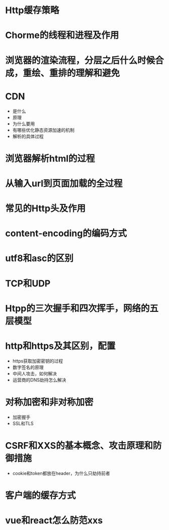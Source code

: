 # Http缓存策略



# Chorme的线程和进程及作用



# 浏览器的渲染流程，分层之后什么时候合成，重绘、重排的理解和避免



# CDN

- 是什么
- 原理
- 为什么要用
- 有哪些优化静态资源加速的机制
- 解析的具体过程

# 浏览器解析html的过程



# 从输入url到页面加载的全过程



# 常见的Http头及作用



# content-encoding的编码方式



# utf8和asc的区别



# TCP和UDP



# Htpp的三次握手和四次挥手，网络的五层模型



# http和https及其区别，配置

- https获取加密密钥的过程
- 数字签名的原理
- 中间人攻击，如何解决
- 运营商的DNS劫持怎么解决



# 对称加密和非对称加密

- 加密握手
- SSL和TLS



# CSRF和XXS的基本概念、攻击原理和防御措施

- cookie和token都放在header，为什么只劫持前者



# 客户端的缓存方式



# vue和react怎么防范xxs


